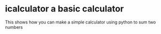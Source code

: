 # icalculator a basic calculator
This shows how you can make a simple calculator using python to sum two numbers
